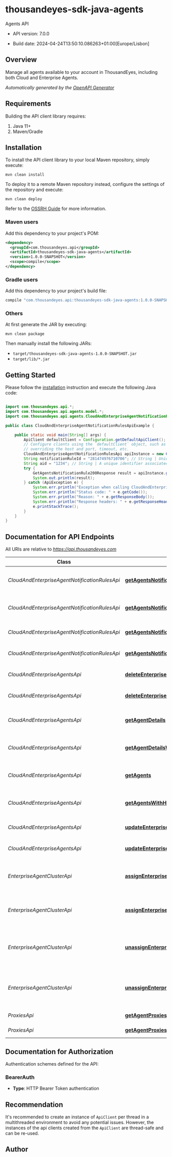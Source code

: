 # thousandeyes-sdk-java-agents

Agents API

- API version: 7.0.0

- Build date: 2024-04-24T13:50:10.086263+01:00[Europe/Lisbon]


## Overview
Manage all agents available to your account in ThousandEyes, including both Cloud and Enterprise Agents.


*Automatically generated by the [OpenAPI Generator](https://openapi-generator.tech)*

## Requirements

Building the API client library requires:

1. Java 11+
2. Maven/Gradle

## Installation

To install the API client library to your local Maven repository, simply execute:

```shell
mvn clean install
```

To deploy it to a remote Maven repository instead, configure the settings of the repository and execute:

```shell
mvn clean deploy
```

Refer to the [OSSRH Guide](http://central.sonatype.org/pages/ossrh-guide.html) for more information.

### Maven users

Add this dependency to your project's POM:

```xml
<dependency>
  <groupId>com.thousandeyes.api</groupId>
  <artifactId>thousandeyes-sdk-java-agents</artifactId>
  <version>1.0.0-SNAPSHOT</version>
  <scope>compile</scope>
</dependency>
```

### Gradle users

Add this dependency to your project's build file:

```groovy
compile "com.thousandeyes.api:thousandeyes-sdk-java-agents:1.0.0-SNAPSHOT"
```

### Others

At first generate the JAR by executing:

```shell
mvn clean package
```

Then manually install the following JARs:

- `target/thousandeyes-sdk-java-agents-1.0.0-SNAPSHOT.jar`
- `target/lib/*.jar`

## Getting Started

Please follow the [installation](#installation) instruction and execute the following Java code:

```java

import com.thousandeyes.api.*;
import com.thousandeyes.api.agents.model.*;
import com.thousandeyes.api.agents.CloudAndEnterpriseAgentNotificationRulesApi;

public class CloudAndEnterpriseAgentNotificationRulesApiExample {

    public static void main(String[] args) {
        ApiClient defaultClient = Configuration.getDefaultApiClient();
        // Configure clients using the `defaultClient` object, such as
        // overriding the host and port, timeout, etc.
        CloudAndEnterpriseAgentNotificationRulesApi apiInstance = new CloudAndEnterpriseAgentNotificationRulesApi(defaultClient);
        String notificationRuleId = "281474976710706"; // String | Unique ID for the agent notification rule.
        String aid = "1234"; // String | A unique identifier associated with your account group. You can retrieve your `AccountGroupId` from the `/account-groups` endpoint. Note that you must be assigned to the target account group. Specifying this parameter without being assigned to the target account group will result in an error response.
        try {
            GetAgentsNotificationRule200Response result = apiInstance.getAgentsNotificationRule(notificationRuleId, aid);
            System.out.println(result);
        } catch (ApiException e) {
            System.err.println("Exception when calling CloudAndEnterpriseAgentNotificationRulesApi#getAgentsNotificationRule");
            System.err.println("Status code: " + e.getCode());
            System.err.println("Reason: " + e.getResponseBody());
            System.err.println("Response headers: " + e.getResponseHeaders());
            e.printStackTrace();
        }
    }
}

```

## Documentation for API Endpoints

All URIs are relative to *https://api.thousandeyes.com*

Class | Method | HTTP request | Description
------------ | ------------- | ------------- | -------------
*CloudAndEnterpriseAgentNotificationRulesApi* | [**getAgentsNotificationRule**](docs/CloudAndEnterpriseAgentNotificationRulesApi.md#getAgentsNotificationRule) | **GET** /v7/agents/notification-rules/{notificationRuleId} | Retrieve agent notification rule
*CloudAndEnterpriseAgentNotificationRulesApi* | [**getAgentsNotificationRuleWithHttpInfo**](docs/CloudAndEnterpriseAgentNotificationRulesApi.md#getAgentsNotificationRuleWithHttpInfo) | **GET** /v7/agents/notification-rules/{notificationRuleId} | Retrieve agent notification rule
*CloudAndEnterpriseAgentNotificationRulesApi* | [**getAgentsNotificationRules**](docs/CloudAndEnterpriseAgentNotificationRulesApi.md#getAgentsNotificationRules) | **GET** /v7/agents/notification-rules | List agent notification rules
*CloudAndEnterpriseAgentNotificationRulesApi* | [**getAgentsNotificationRulesWithHttpInfo**](docs/CloudAndEnterpriseAgentNotificationRulesApi.md#getAgentsNotificationRulesWithHttpInfo) | **GET** /v7/agents/notification-rules | List agent notification rules
*CloudAndEnterpriseAgentsApi* | [**deleteEnterpriseAgent**](docs/CloudAndEnterpriseAgentsApi.md#deleteEnterpriseAgent) | **DELETE** /v7/agents/{agentId} | Delete Enterprise Agent
*CloudAndEnterpriseAgentsApi* | [**deleteEnterpriseAgentWithHttpInfo**](docs/CloudAndEnterpriseAgentsApi.md#deleteEnterpriseAgentWithHttpInfo) | **DELETE** /v7/agents/{agentId} | Delete Enterprise Agent
*CloudAndEnterpriseAgentsApi* | [**getAgentDetails**](docs/CloudAndEnterpriseAgentsApi.md#getAgentDetails) | **GET** /v7/agents/{agentId} | Retrieve Cloud and Enterprise Agent
*CloudAndEnterpriseAgentsApi* | [**getAgentDetailsWithHttpInfo**](docs/CloudAndEnterpriseAgentsApi.md#getAgentDetailsWithHttpInfo) | **GET** /v7/agents/{agentId} | Retrieve Cloud and Enterprise Agent
*CloudAndEnterpriseAgentsApi* | [**getAgents**](docs/CloudAndEnterpriseAgentsApi.md#getAgents) | **GET** /v7/agents | List Cloud and Enterprise Agents
*CloudAndEnterpriseAgentsApi* | [**getAgentsWithHttpInfo**](docs/CloudAndEnterpriseAgentsApi.md#getAgentsWithHttpInfo) | **GET** /v7/agents | List Cloud and Enterprise Agents
*CloudAndEnterpriseAgentsApi* | [**updateEnterpriseAgentDetails**](docs/CloudAndEnterpriseAgentsApi.md#updateEnterpriseAgentDetails) | **PUT** /v7/agents/{agentId} | Update Enterprise Agent
*CloudAndEnterpriseAgentsApi* | [**updateEnterpriseAgentDetailsWithHttpInfo**](docs/CloudAndEnterpriseAgentsApi.md#updateEnterpriseAgentDetailsWithHttpInfo) | **PUT** /v7/agents/{agentId} | Update Enterprise Agent
*EnterpriseAgentClusterApi* | [**assignEnterpriseAgentCluster**](docs/EnterpriseAgentClusterApi.md#assignEnterpriseAgentCluster) | **POST** /v7/agents/{agentId}/cluster/assign | Add member to Enterprise Agent cluster
*EnterpriseAgentClusterApi* | [**assignEnterpriseAgentClusterWithHttpInfo**](docs/EnterpriseAgentClusterApi.md#assignEnterpriseAgentClusterWithHttpInfo) | **POST** /v7/agents/{agentId}/cluster/assign | Add member to Enterprise Agent cluster
*EnterpriseAgentClusterApi* | [**unassignEnterpriseAgentFromCluster**](docs/EnterpriseAgentClusterApi.md#unassignEnterpriseAgentFromCluster) | **POST** /v7/agents/{agentId}/cluster/unassign | Remove member from Enterprise Agent cluster
*EnterpriseAgentClusterApi* | [**unassignEnterpriseAgentFromClusterWithHttpInfo**](docs/EnterpriseAgentClusterApi.md#unassignEnterpriseAgentFromClusterWithHttpInfo) | **POST** /v7/agents/{agentId}/cluster/unassign | Remove member from Enterprise Agent cluster
*ProxiesApi* | [**getAgentProxies**](docs/ProxiesApi.md#getAgentProxies) | **GET** /v7/agents/proxies | List agent proxies
*ProxiesApi* | [**getAgentProxiesWithHttpInfo**](docs/ProxiesApi.md#getAgentProxiesWithHttpInfo) | **GET** /v7/agents/proxies | List agent proxies


<a id="documentation-for-authorization"></a>
## Documentation for Authorization


Authentication schemes defined for the API:
<a id="BearerAuth"></a>
### BearerAuth


- **Type**: HTTP Bearer Token authentication


## Recommendation

It's recommended to create an instance of `ApiClient` per thread in a multithreaded environment to avoid any potential issues.
However, the instances of the api clients created from the `ApiClient` are thread-safe and can be re-used.

## Author



